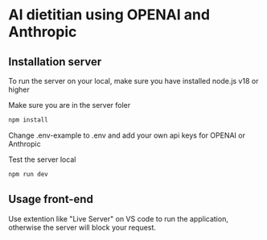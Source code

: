 # AI dietitian using OPENAI and Anthropic

## Installation server

To run the server on your local, make sure you have installed node.js v18 or higher 

Make sure you are in the server foler
```sh
npm install
```

Change .env-example to .env and add your own api keys for OPENAI or Anthropic

Test the server local
```sh
npm run dev
```
## Usage front-end

Use extention like "Live Server" on VS code to run the application, otherwise the server will block your request.
